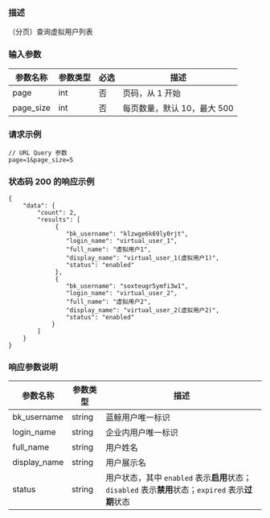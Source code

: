 ### 描述

（分页）查询虚拟用户列表

### 输入参数

| 参数名称      | 参数类型 | 必选 | 描述                |
|-----------|------|----|-------------------|
| page      | int  | 否  | 页码，从 1 开始         |
| page_size | int  | 否  | 每页数量，默认 10，最大 500 |

### 请求示例

```
// URL Query 参数
page=1&page_size=5
```

### 状态码 200 的响应示例

```json5
{
    "data": {
        "count": 2,
        "results": [
             {
                "bk_username": "klzwge6k69ly0rjt",
                "login_name": "virtual_user_1",
                "full_name": "虚拟用户1",
                "display_name": "virtual_user_1(虚拟用户1)",
                "status": "enabled"
             },
             {
                "bk_username": "soxteugr5ymfi3w1",
                "login_name": "virtual_user_2",
                "full_name": "虚拟用户2",
                "display_name": "virtual_user_2(虚拟用户2)",
                "status": "enabled"
            }
        ]
    }
}
```

### 响应参数说明

| 参数名称         | 参数类型   | 描述                                                                      |
|--------------|--------|-------------------------------------------------------------------------|
| bk_username  | string | 蓝鲸用户唯一标识                                                                |
| login_name   | string | 企业内用户唯一标识                                                               |
| full_name    | string | 用户姓名                                                                    |
| display_name | string | 用户展示名                                                                   |
| status       | string | 用户状态，其中 `enabled` 表示**启用**状态；`disabled` 表示**禁用**状态；`expired` 表示**过期**状态 |
